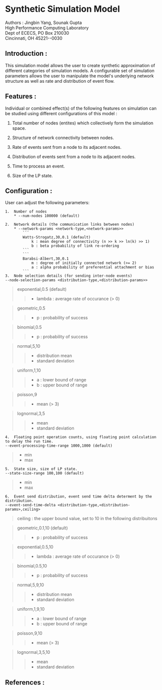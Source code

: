 # Synthetic Simulation Model #

Authors : Jingbin Yang, Sounak Gupta <br>
High Performance Computing Laboratory <br>
Dept of ECECS, PO Box 210030 <br>
Cincinnati, OH  45221--0030 <br>


## Introduction : ##

This simulation model allows the user to create synthetic approximation of different
categories of simulation models. A configurable set of simulation parameters allows
the user to manipulate the model's underlying network structure as well as rate and
distribution of event flow.


## Features : ##

Individual or combined effect(s) of the following features on simulation can be
studied using different configurations of this model :

1. Total number of nodes (entites) which collectively form the simulation space.

2. Structure of network connectivity between nodes.

3. Rate of events sent from a node to its adjacent nodes.

4. Distribution of events sent from a node to its adjacent nodes.

5. Time to process an event.

6. Size of the LP state.


## Configuration : ##

User can adjust the following parameters:

    1.  Number of nodes
        * --num-nodes 100000 (default)

    2.  Network details (the communication links between nodes)
        * --network-params <network-type,<network-params>>
            ```
            Watts-Strogatz,30,0.1 (default)
                k : mean degree of connectivity (n >> k >> ln(k) >> 1)
                b : beta probability of link re-ordering
            ```
            ```
            Barabsi-Albert,30,0.1
                m : degree of initially connected network (>= 2)
                a : alpha probability of preferential attachment or bias
            ```
    3.  Node selection details (for sending inter-node events)
    --node-selection-params <distribution-type,<distribution-params>>
> exponential,0.5 (default)
> > * lambda : average rate of occurance (> 0)

> geometric,0.5
> > * p : probability of success

> binomial,0.5
> > * p : probability of success

> normal,5,10
> > * distribution mean
> > * standard deviation

> uniform,1,10
> > * a : lower bound of range
> > * b : upper bound of range

> poisson,9
> > * mean (> 3)

> lognormal,3,5
> > * mean
> > * standard deviation

    4.  Floating point operation counts, using floating point calculation to delay the run time.
    --event-processing-time-range 1000,1000 (default)
> * min
> * max

    5.  State size, size of LP state.
    --state-size-range 100,100 (default)
> * min
> * max

    6.  Event send distribution, event send time delta determent by the distribution.
    --event-send-time-delta <distribution-type,<distribution-params>,ceiling>
> ceiling : the upper bound value, set to 10 in the following distribuitons

> geometric,0.1,10 (default)
> > * p : probability of success

> exponential,0.5,10
> > * lambda : average rate of occurance (> 0)

> binomial,0.5,10
> > * p : probability of success

> normal,5,9,10
> > * distribution mean
> > * standard deviation

> uniform,1,9,10
> > * a : lower bound of range
> > * b : upper bound of range

> poisson,9,10
> > * mean (> 3)

> lognormal,3,5,10
> > * mean
> > * standard deviation



## References : ##

